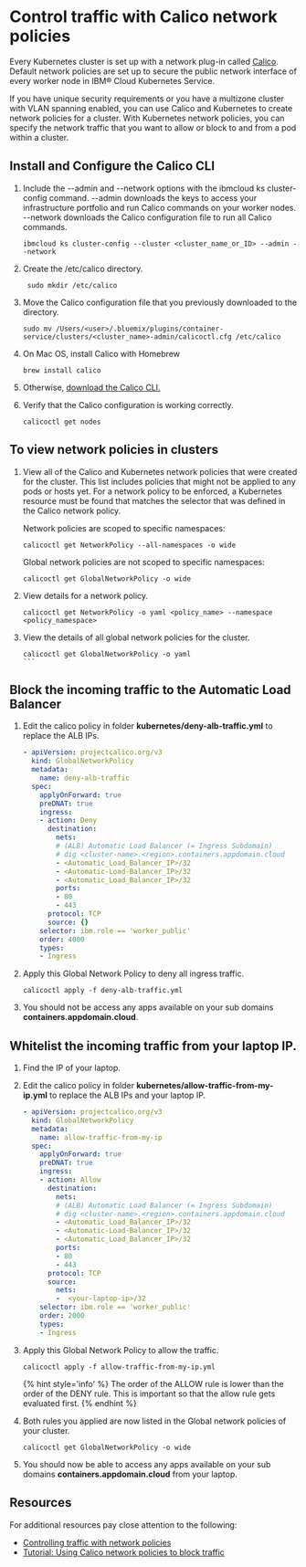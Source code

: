 # Control traffic with Calico network policies

Every Kubernetes cluster is set up with a network plug-in called [Calico](https://www.projectcalico.org/). Default network policies are set up to secure the public network interface of every worker node in IBM® Cloud Kubernetes Service.

If you have unique security requirements or you have a multizone cluster with VLAN spanning enabled, you can use Calico and Kubernetes to create network policies for a cluster. With Kubernetes network policies, you can specify the network traffic that you want to allow or block to and from a pod within a cluster. 

## Install and Configure the Calico CLI

1.  Include the --admin and --network options with the ibmcloud ks cluster-config command. --admin downloads the keys to access your infrastructure portfolio and run Calico commands on your worker nodes. --network downloads the Calico configuration file to run all Calico commands.

    ```
    ibmcloud ks cluster-config --cluster <cluster_name_or_ID> --admin --network
    ```

1. Create the /etc/calico directory.
    ```
     sudo mkdir /etc/calico
    ```

1. Move the Calico configuration file that you previously downloaded to the directory.
    ```
    sudo mv /Users/<user>/.bluemix/plugins/container-service/clusters/<cluster_name>-admin/calicoctl.cfg /etc/calico
    ```

1. On Mac OS, install Calico with Homebrew
    ```
    brew install calico
    ```

1. Otherwise, [download the Calico CLI.](https://github.com/projectcalico/calicoctl/releases)

1. Verify that the Calico configuration is working correctly.
    ```
    calicoctl get nodes
    ```

## To view network policies in clusters

1. View all of the Calico and Kubernetes network policies that were created for the cluster. This list includes policies that might not be applied to any pods or hosts yet. For a network policy to be enforced, a Kubernetes resource must be found that matches the selector that was defined in the Calico network policy.

    Network policies are scoped to specific namespaces:
    ```
    calicoctl get NetworkPolicy --all-namespaces -o wide
    ```

    Global network policies are not scoped to specific namespaces:
    ```
    calicoctl get GlobalNetworkPolicy -o wide
    ```

1. View details for a network policy.
    ```
    calicoctl get NetworkPolicy -o yaml <policy_name> --namespace <policy_namespace>
    ````

1. View the details of all global network policies for the cluster.
    ````
    calicoctl get GlobalNetworkPolicy -o yaml
    ```

## Block the incoming traffic to the Automatic Load Balancer

1. Edit the calico policy in folder **kubernetes/deny-alb-traffic.yml** to replace the ALB IPs.
    ```yml
    - apiVersion: projectcalico.org/v3
      kind: GlobalNetworkPolicy
      metadata:
        name: deny-alb-traffic
      spec:
        applyOnForward: true
        preDNAT: true
        ingress:
        - action: Deny
          destination:
            nets:
            # (ALB) Automatic Load Balancer (= Ingress Subdomain)
            # dig <cluster-name>.<region>.containers.appdomain.cloud
            - <Automatic_Load_Balancer_IP>/32
            - <Automatic-Load-Balancer_IP>/32
            - <Automatic_Load_Balancer_IP>/32
            ports:
            - 80
            - 443
          protocol: TCP
          source: {}
        selector: ibm.role == 'worker_public'
        order: 4000
        types:
        - Ingress
    ```

1. Apply this Global Network Policy to deny all ingress traffic.
    ```
    calicoctl apply -f deny-alb-traffic.yml
    ```

1. You should not be access any apps available on your sub domains **containers.appdomain.cloud**.

## Whitelist the incoming traffic from your laptop IP.

1. Find the IP of your laptop.

1. Edit the calico policy in folder **kubernetes/allow-traffic-from-my-ip.yml** to replace the ALB IPs and your laptop IP.
    ```yml
    - apiVersion: projectcalico.org/v3
      kind: GlobalNetworkPolicy
      metadata:
        name: allow-traffic-from-my-ip
      spec:
        applyOnForward: true
        preDNAT: true
        ingress:
        - action: Allow
          destination:
            nets:
            # (ALB) Automatic Load Balancer (= Ingress Subdomain)
            # dig <cluster-name>.<region>.containers.appdomain.cloud
            - <Automatic_Load_Balancer_IP>/32
            - <Automatic-Load-Balancer_IP>/32
            - <Automatic_Load_Balancer_IP>/32
            ports:
            - 80
            - 443
          protocol: TCP
          source:
            nets:
            -  <your-laptop-ip>/32
        selector: ibm.role == 'worker_public'
        order: 2000
        types:
        - Ingress
    ```

1. Apply this Global Network Policy to allow the traffic.
    ```
    calicoctl apply -f allow-traffic-from-my-ip.yml
    ```

    {% hint style='info' %} The order of the ALLOW rule is lower than the order of the DENY rule. This is important so that the allow rule gets evaluated first. {% endhint %}

1. Both rules you applied are now listed in the Global network policies of your cluster.
    ```
    calicoctl get GlobalNetworkPolicy -o wide
    ```

1. You should now be able to access any apps available on your sub domains **containers.appdomain.cloud** from your laptop.

## Resources

For additional resources pay close attention to the following:

- [Controlling traffic with network policies](https://cloud.ibm.com/docs/containers?topic=containers-network_policies#cli_install)
- [Tutorial: Using Calico network policies to block traffic](https://cloud.ibm.com/docs/containers?topic=containers-policy_tutorial#lesson3)